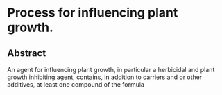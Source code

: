 # Process for influencing plant growth.

## Abstract
An agent for influencing plant growth, in particular a herbicidal and plant growth inhibiting agent, contains, in addition to carriers and or other additives, at least one compound of the formula